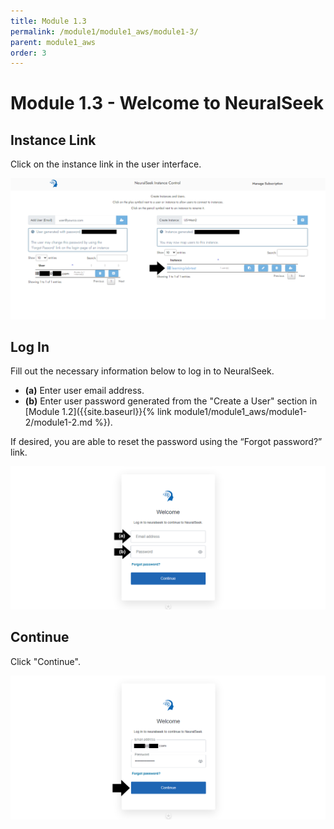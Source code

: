 ```yaml
---
title: Module 1.3
permalink: /module1/module1_aws/module1-3/
parent: module1_aws
order: 3
---
```


# Module 1.3 - Welcome to NeuralSeek

## Instance Link

Click on the instance link in the user interface.

![image1.3.1](images/image1.3.1.png)

## Log In

Fill out the necessary information below to log in to NeuralSeek.

- **(a)** Enter user email address.
- **(b)** Enter user password generated from the "Create a User" section in [Module 1.2]({{site.baseurl}}{% link module1/module1_aws/module1-2/module1-2.md %}). 

If desired, you are able to reset the password using the “Forgot password?” link.

![image1.3.2](images/image1.3.2.png)

## Continue

Click "Continue". 

![image1.3.3](images/image1.3.3.png)
